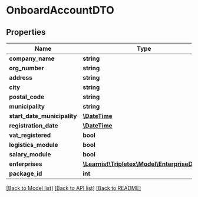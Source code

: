 # OnboardAccountDTO

## Properties
Name | Type | Description | Notes
------------ | ------------- | ------------- | -------------
**company_name** | **string** |  | [optional] 
**org_number** | **string** |  | [optional] 
**address** | **string** |  | [optional] 
**city** | **string** |  | [optional] 
**postal_code** | **string** |  | [optional] 
**municipality** | **string** |  | [optional] 
**start_date_municipality** | [**\DateTime**](\DateTime.md) |  | [optional] 
**registration_date** | [**\DateTime**](\DateTime.md) |  | [optional] 
**vat_registered** | **bool** |  | [optional] 
**logistics_module** | **bool** |  | [optional] 
**salary_module** | **bool** |  | [optional] 
**enterprises** | [**\Learnist\Tripletex\Model\EnterpriseDTO[]**](EnterpriseDTO.md) |  | [optional] 
**package_id** | **int** |  | [optional] 

[[Back to Model list]](../../README.md#documentation-for-models) [[Back to API list]](../../README.md#documentation-for-api-endpoints) [[Back to README]](../../README.md)


